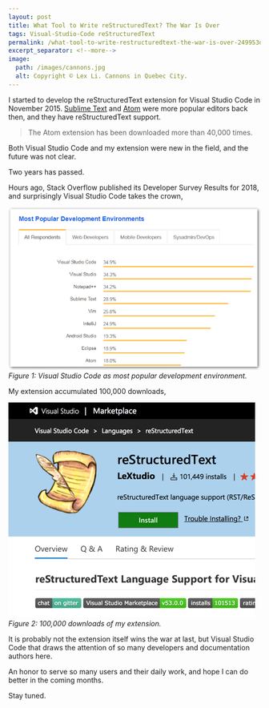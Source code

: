 ```yaml
---
layout: post
title: What Tool to Write reStructuredText? The War Is Over
tags: Visual-Studio-Code reStructuredText
permalink: /what-tool-to-write-restructuredtext-the-war-is-over-249953d88c25
excerpt_separator: <!--more-->
image:
  path: /images/cannons.jpg
  alt: Copyright © Lex Li. Cannons in Quebec City.
---
```


I started to develop the reStructuredText extension for Visual Studio Code in November 2015. [Sublime Text](https://github.com/mgaitan/sublime-rst-completion) and [Atom](https://atom.io/packages/language-restructuredtext) were more popular editors back then, and they have reStructuredText support.
<!--more-->

> The Atom extension has been downloaded more than 40,000 times.

Both Visual Studio Code and my extension were new in the field, and the future was not clear.

Two years has passed.

Hours ago, Stack Overflow published its Developer Survey Results for 2018, and surprisingly Visual Studio Code takes the crown,

![img-description](/images/vscode-top-stackoverflow-survey.png)
_Figure 1: Visual Studio Code as most popular development environment._

My extension accumulated 100,000 downloads,

![img-description](/images/extension-downloads.png)
_Figure 2: 100,000 downloads of my extension._

It is probably not the extension itself wins the war at last, but Visual Studio Code that draws the attention of so many developers and documentation authors here.

An honor to serve so many users and their daily work, and hope I can do better in the coming months.

Stay tuned.

